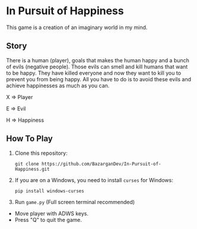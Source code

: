 # In Pursuit of Happiness
This game is a creation of an imaginary world in my mind.

## Story
There is a human (player), goals that makes the human happy and a bunch of evils (negative people). Those evils can smell and kill humans that want to be happy. They have killed everyone and now they want to kill you to prevent you from being happy. All you have to do is to avoid these evils and achieve happinesses as much as you can.

X => Player

E => Evil

H => Happiness

## How To Play
1. Clone this repository:

   `git clone https://github.com/BazarganDev/In-Pursuit-of-Happiness.git`

2. If you are on a Windows, you need to install `curses` for Windows:

   `pip install windows-curses`

3. Run `game.py` (Full screen terminal recommended)

- Move player with ADWS keys.
- Press "Q" to quit the game.
